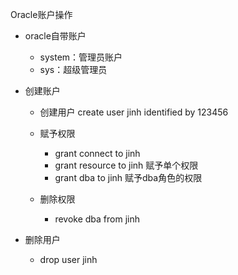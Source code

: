Oracle账户操作

- oracle自带账户

  - system：管理员账户
  - sys：超级管理员

- 创建账户

  - 创建用户  create user jinh identified by 123456

  - 赋予权限  
    - grant connect to jinh
    - grant resource to jinh    赋予单个权限
    - grant dba to jinh    赋予dba角色的权限
  - 删除权限
    - revoke dba from jinh

- 删除用户

  - drop user jinh